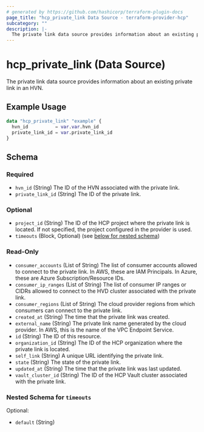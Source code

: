 ```yaml
---
# generated by https://github.com/hashicorp/terraform-plugin-docs
page_title: "hcp_private_link Data Source - terraform-provider-hcp"
subcategory: ""
description: |-
  The private link data source provides information about an existing private link in an HVN.
---
```


# hcp_private_link (Data Source)

The private link data source provides information about an existing private link in an HVN.

## Example Usage

```terraform
data "hcp_private_link" "example" {
  hvn_id          = var.var.hvn_id
  private_link_id = var.private_link_id
}
```

<!-- schema generated by tfplugindocs -->
## Schema

### Required

- `hvn_id` (String) The ID of the HVN associated with the private link.
- `private_link_id` (String) The ID of the private link.

### Optional

- `project_id` (String) The ID of the HCP project where the private link is located. If not specified, the project configured in the provider is used.
- `timeouts` (Block, Optional) (see [below for nested schema](#nestedblock--timeouts))

### Read-Only

- `consumer_accounts` (List of String) The list of consumer accounts allowed to connect to the private link. In AWS, these are IAM Principals. In Azure, these are Azure Subscription/Resource IDs.
- `consumer_ip_ranges` (List of String) The list of consumer IP ranges or CIDRs allowed to connect to the HVD cluster associated with the private link.
- `consumer_regions` (List of String) The cloud provider regions from which consumers can connect to the private link.
- `created_at` (String) The time that the private link was created.
- `external_name` (String) The private link name generated by the cloud provider. In AWS, this is the name of the VPC Endpoint Service.
- `id` (String) The ID of this resource.
- `organization_id` (String) The ID of the HCP organization where the private link is located.
- `self_link` (String) A unique URL identifying the private link.
- `state` (String) The state of the private link.
- `updated_at` (String) The time that the private link was last updated.
- `vault_cluster_id` (String) The ID of the HCP Vault cluster associated with the private link.

<a id="nestedblock--timeouts"></a>
### Nested Schema for `timeouts`

Optional:

- `default` (String)
